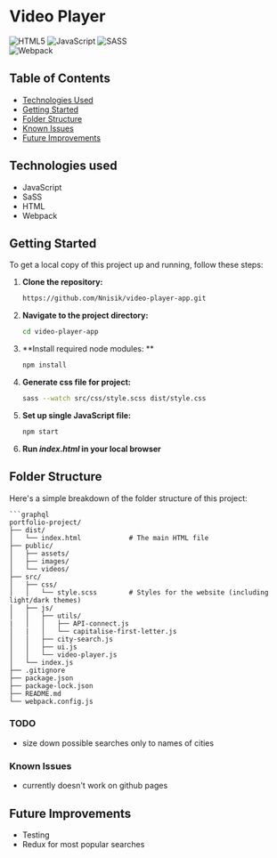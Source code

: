 # Video Player
![HTML5](https://img.shields.io/badge/html5-%23E34F26.svg?style=for-the-badge&logo=html5&logoColor=white)
![JavaScript](https://img.shields.io/badge/javascript-%23323330.svg?style=for-the-badge&logo=javascript&logoColor=%23F7DF1E)
![SASS](https://img.shields.io/badge/SASS-hotpink.svg?style=for-the-badge&logo=SASS&logoColor=white)</br>
![Webpack](https://img.shields.io/badge/webpack-%238DD6F9.svg?style=for-the-badge&logo=webpack&logoColor=black)

## Table of Contents
- [Technologies Used](#technologies-used)
- [Getting Started](#getting-started)
- [Folder Structure](#folder-structure)
- [Known Issues](#known-issues)
- [Future Improvements](#future-improvements)

## Technologies used
* JavaScript
* SaSS
* HTML
* Webpack

## Getting Started
To get a local copy of this project up and running, follow these steps:
1. **Clone the repository:**
   ```bash
   https://github.com/Nnisik/video-player-app.git
2. **Navigate to the project directory:**
   ```bash
   cd video-player-app
3. **Install required node modules: **
   ```bash
   npm install
4. **Generate css file for project:**
   ```bash
   sass --watch src/css/style.scss dist/style.css
5. **Set up single JavaScript file:**
   ```bash
   npm start
6. **Run <i>index.html</i> in your local browser**

## Folder Structure
Here's a simple breakdown of the folder structure of this project:

    ```graphql
    portfolio-project/          
    ├── dist/
    │   └── index.html            # The main HTML file
    ├── public/
    │   ├── assets/               
    │   ├── images/               
    │   └── videos/               
    ├── src/
    │   ├── css/
    │   │   └── style.scss        # Styles for the website (including light/dark themes)
    │   ├── js/            
    │   │   ├── utils/
    |   │   │   ├── API-connect.js
    │   |   │   └── capitalise-first-letter.js
    │   │   ├── city-search.js
    │   │   ├── ui.js
    │   │   └── video-player.js
    │   └── index.js 
    ├── .gitignore
    ├── package.json
    ├── package-lock.json
    ├── README.md
    └── webpack.config.js

### TODO
* size down possible searches only to names of cities

### Known Issues
* currently doesn't work on github pages

## Future Improvements
* Testing
* Redux for most popular searches
